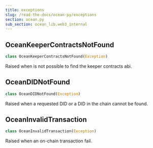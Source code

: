 ```yaml
---
title: exceptions
slug: /read-the-docs/ocean-py/exceptions
section: ocean.py
sub_section: ocean_lib.web3_internal
---
```

## OceanKeeperContractsNotFound

```python
class OceanKeeperContractsNotFound(Exception)
```

Raised when is not possible to find the keeper contracts abi.

## OceanDIDNotFound

```python
class OceanDIDNotFound(Exception)
```

Raised when a requested DID or a DID in the chain cannot be found.

## OceanInvalidTransaction

```python
class OceanInvalidTransaction(Exception)
```

Raised when an on-chain transaction fail.

